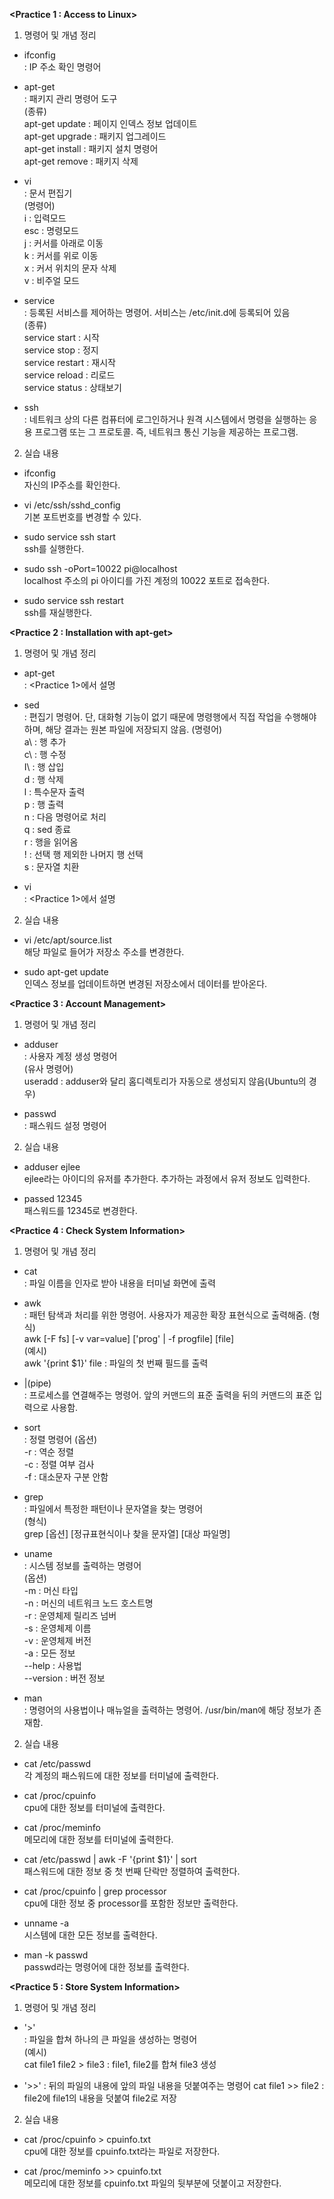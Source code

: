 ﻿

**<Practice 1 : Access to Linux>**

 1. 명령어 및 개념 정리

 - ifconfig</br>
: IP 주소 확인 명령어

 - apt-get</br>
: 패키지 관리 명령어 도구</br>
(종류)</br>
apt-get update : 페이지 인덱스 정보 업데이트</br>
apt-get upgrade : 패키지 업그레이드</br>
apt-get install : 패키지 설치 명령어</br>
apt-get remove : 패키지 삭제

  - vi</br>
: 문서 편집기</br>
(명령어)</br>
i : 입력모드</br>
esc : 명령모드</br>
j : 커서를 아래로 이동</br>
k : 커서를 위로 이동</br>
x : 커서 위치의 문자 삭제</br>
v : 비주얼 모드

 - service</br>
: 등록된 서비스를 제어하는 명령어. 서비스는 /etc/init.d에 등록되어 있음</br>
(종류)</br>
service start : 시작</br>
service stop : 정지</br>
service restart : 재시작</br>
service reload : 리로드</br>
service status : 상태보기</br>

 - ssh</br>
: 네트워크 상의 다른 컴퓨터에 로그인하거나 원격 시스템에서 명령을 실행하는 응용 프로그램 또는 그 프로토콜. 즉, 네트워크 통신 기능을 제공하는 프로그램.

 2. 실습 내용

- ifconfig</br>
자신의 IP주소를 확인한다.

- vi /etc/ssh/sshd_config</br>
기본 포트번호를 변경할 수 있다.

- sudo service ssh start</br>
ssh를 실행한다.

- sudo ssh -oPort=10022 pi@localhost</br>
localhost 주소의 pi 아이디를 가진 계정의 10022 포트로 접속한다.

- sudo service ssh restart</br>
ssh를 재실행한다.



**<Practice 2 : Installation with apt-get>**

1. 명령어 및 개념 정리

- apt-get</br>
: <Practice 1>에서 설명

- sed</br>
: 편집기 명령어. 단, 대화형 기능이 없기 때문에 명령행에서 직접 작업을 수행해야 하며, 해당 결과는 원본 파일에 저장되지 않음.
(명령어)</br>
a\ : 행 추가</br>
c\ : 행 수정</br>
I\ : 행 삽입</br>
d : 행 삭제</br>
l : 특수문자 출력</br>
p : 행 출력</br>
n : 다음 명령어로 처리</br>
q : sed 종료</br>
r : 행을 읽어옴</br>
! : 선택 행 제외한 나머지 행 선택</br>
s : 문자열 치환

- vi</br>
: <Practice 1>에서 설명

2. 실습 내용

- vi /etc/apt/source.list</br>
해당 파일로 들어가 저장소 주소를 변경한다.

- sudo apt-get update</br>
인덱스 정보를 업데이트하면 변경된 저장소에서 데이터를 받아온다.


**<Practice 3 : Account Management>**

1. 명령어 및 개념 정리

- adduser</br>
: 사용자 계정 생성 명령어</br>
(유사 명령어)</br>
useradd : adduser와 달리 홈디렉토리가 자동으로 생성되지 않음(Ubuntu의 경우)

- passwd</br>
: 패스워드 설정 명령어

2. 실습 내용

- adduser ejlee</br>
ejlee라는 아이디의 유저를 추가한다. 추가하는 과정에서 유저 정보도 입력한다.

- passed 12345</br>
패스워드를 12345로 변경한다.



**<Practice 4 : Check System Information>**

1. 명령어 및 개념 정리

- cat</br>
: 파일 이름을 인자로 받아 내용을 터미널 화면에 출력

- awk</br>
: 패턴 탐색과 처리를 위한 명령어. 사용자가 제공한 확장 표현식으로 출력해줌.
(형식)</br>
awk [-F fs] [-v var=value] ['prog' | -f progfile] [file]</br>
(예시)</br>
awk '{print $1}' file : 파일의 첫 번째 필드를 출력

- |(pipe)</br>
: 프로세스를 연결해주는 명령어. 앞의 커맨드의 표준 출력을 뒤의 커맨드의 표준 입력으로 사용함.

- sort</br>
: 정렬 명령어
(옵션)</br>
-r : 역순 정렬</br>
-c : 정렬 여부 검사</br>
-f : 대소문자 구분 안함

- grep</br>
: 파일에서 특정한 패턴이나 문자열을 찾는 명령어</br>
(형식)</br>
grep [옵션] [정규표현식이나 찾을 문자열] [대상 파일명]

- uname</br>
: 시스템 정보를 출력하는 명령어</br>
(옵션)</br>
-m : 머신 타입</br>
-n : 머신의 네트워크 노드 호스트명</br>
-r : 운영체제 릴리즈 넘버</br>
-s : 운영체제 이름</br>
-v : 운영체제 버전</br>
-a : 모든 정보</br>
--help : 사용법</br>
--version : 버전 정보

- man</br>
: 명령어의 사용법이나 매뉴얼을 출력하는 명령어. /usr/bin/man에 해당 정보가 존재함.

2. 실습 내용

- cat /etc/passwd</br>
각 계정의 패스워드에 대한 정보를 터미널에 출력한다.

- cat /proc/cpuinfo</br>
cpu에 대한 정보를 터미널에 출력한다.

- cat /proc/meminfo</br>
메모리에 대한 정보를 터미널에 출력한다.

- cat /etc/passwd | awk -F '{print $1}' | sort</br>
패스워드에 대한 정보 중 첫 번째 단락만 정렬하여 출력한다.

- cat /proc/cpuinfo | grep processor</br>
cpu에 대한 정보 중 processor를 포함한 정보만 출력한다.

- unname -a</br>
시스템에 대한 모든 정보를 출력한다.

- man -k passwd</br>
passwd라는 명령어에 대한 정보를 출력한다.



**<Practice 5 : Store System Information>**

1. 명령어 및 개념 정리

- '>'</br>
: 파일을 합쳐 하나의 큰 파일을 생성하는 명령어</br>
(예시)</br>
cat file1 file2 > file3 : file1, file2를 합쳐 file3 생성

- '>>'
: 뒤의 파일의 내용에 앞의 파일 내용을 덧붙여주는 명령어
cat file1 >> file2 : file2에 file1의 내용을 덧붙여 file2로 저장

2. 실습 내용

- cat /proc/cpuinfo > cpuinfo.txt</br>
cpu에 대한 정보를 cpuinfo.txt라는 파일로 저장한다.

- cat /proc/meminfo >> cpuinfo.txt</br>
메모리에 대한 정보를 cpuinfo.txt 파일의 뒷부분에 덧붙이고 저장한다.

